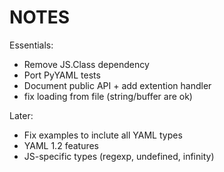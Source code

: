 NOTES
=====

Essentials:

-   Remove JS.Class dependency
-   Port PyYAML tests
-   Document public API + add extention handler
-   fix loading from file (string/buffer are ok)

Later:

-   Fix examples to inclute all YAML types
-   YAML 1.2 features
-   JS-specific types (regexp, undefined, infinity)
